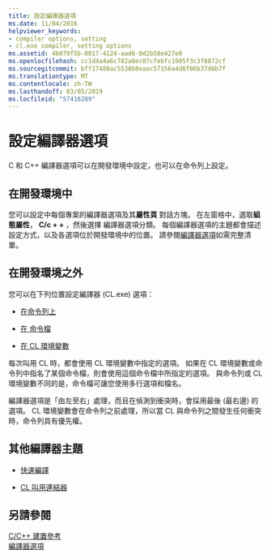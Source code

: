 ```yaml
---
title: 設定編譯器選項
ms.date: 11/04/2016
helpviewer_keywords:
- compiler options, setting
- cl.exe compiler, setting options
ms.assetid: 4b079f5b-0017-4124-aad6-0d2b58e427e0
ms.openlocfilehash: cc1d4a4a6c782a8ec07cfebfc1905f3c3f8872cf
ms.sourcegitcommit: bff17488ac5538b8eaac57156a4d6f06b37d6b7f
ms.translationtype: MT
ms.contentlocale: zh-TW
ms.lasthandoff: 03/05/2019
ms.locfileid: "57416289"
---
```

# <a name="setting-compiler-options"></a>設定編譯器選項

C 和 C++ 編譯器選項可以在開發環境中設定，也可以在命令列上設定。

## <a name="in-the-development-environment"></a>在開發環境中

您可以設定中每個專案的編譯器選項及其**屬性頁** 對話方塊。 在左窗格中，選取**組態屬性**， **C/c + +** ，然後選擇 編譯器選項分類。 每個編譯器選項的主題都會描述設定方式，以及各選項位於開發環境中的位置。 請參閱[編譯器選項](../../build/reference/compiler-options.md)如需完整清單。

## <a name="outside-the-development-environment"></a>在開發環境之外

您可以在下列位置設定編譯器 (CL.exe) 選項：

- [在命令列上](../../build/reference/compiler-command-line-syntax.md)

- [在 命令檔](../../build/reference/cl-command-files.md)

- [在 CL 環境變數](../../build/reference/cl-environment-variables.md)

每次叫用 CL 時，都會使用 CL 環境變數中指定的選項。 如果在 CL 環境變數或命令列中指名了某個命令檔，則會使用這個命令檔中所指定的選項。 與命令列或 CL 環境變數不同的是，命令檔可讓您使用多行選項和檔名。

編譯器選項是「由左至右」處理，而且在偵測到衝突時，會採用最後 (最右邊) 的選項。 CL 環境變數會在命令列之前處理，所以當 CL 與命令列之間發生任何衝突時，命令列具有優先權。

## <a name="additional-compiler-topics"></a>其他編譯器主題

- [快速編譯](../../build/reference/fast-compilation.md)

- [CL 叫用連結器](../../build/reference/cl-invokes-the-linker.md)

## <a name="see-also"></a>另請參閱

[C/C++ 建置參考](../../build/reference/c-cpp-building-reference.md)<br/>
[編譯器選項](../../build/reference/compiler-options.md)
